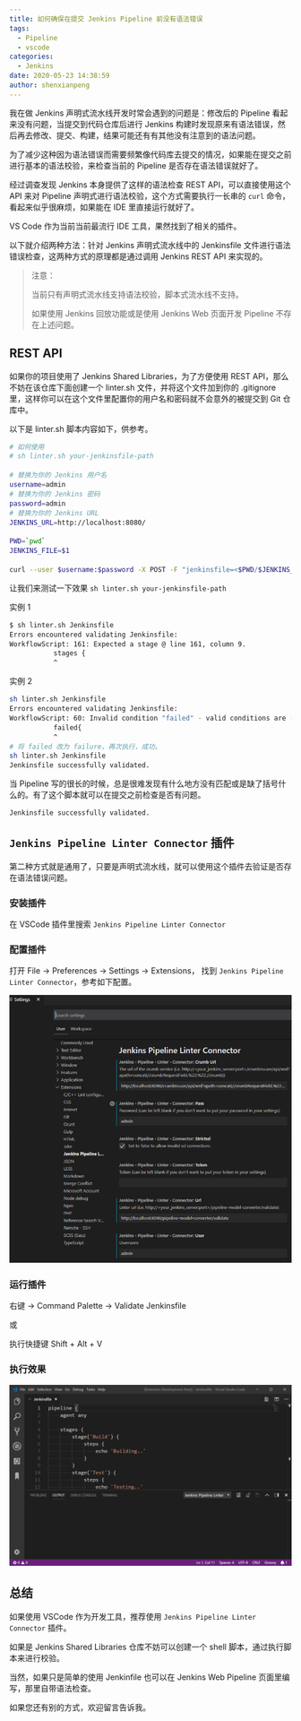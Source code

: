 ```yaml
---
title: 如何确保在提交 Jenkins Pipeline 前没有语法错误
tags:
  - Pipeline
  - vscode
categories:
  - Jenkins
date: 2020-05-23 14:38:59
author: shenxianpeng
---
```


我在做 Jenkins 声明式流水线开发时常会遇到的问题是：修改后的 Pipeline 看起来没有问题，当提交到代码仓库后进行 Jenkins 构建时发现原来有语法错误，然后再去修改、提交、构建，结果可能还有有其他没有注意到的语法问题。

为了减少这种因为语法错误而需要频繁像代码库去提交的情况，如果能在提交之前进行基本的语法校验，来检查当前的 Pipeline 是否存在语法错误就好了。

经过调查发现 Jenkins 本身提供了这样的语法检查 REST API，可以直接使用这个 API 来对 Pipeline 声明式进行语法校验，这个方式需要执行一长串的 `curl` 命令，看起来似乎很麻烦，如果能在 IDE 里直接运行就好了。

VS Code 作为当前当前最流行 IDE 工具，果然找到了相关的插件。

以下就介绍两种方法：针对 Jenkins 声明式流水线中的 Jenkinsfile 文件进行语法错误检查，这两种方式的原理都是通过调用 Jenkins REST API 来实现的。

<!-- more -->

> 注意：
>
> 当前只有声明式流水线支持语法校验，脚本式流水线不支持。
>
> 如果使用 Jenkins 回放功能或是使用 Jenkins Web 页面开发 Pipeline 不存在上述问题。

## REST API

如果你的项目使用了 Jenkins Shared Libraries，为了方便使用 REST API，那么不妨在该仓库下面创建一个 linter.sh 文件，并将这个文件加到你的 .gitignore 里，这样你可以在这个文件里配置你的用户名和密码就不会意外的被提交到 Git 仓库中。

以下是 linter.sh 脚本内容如下，供参考。

```sh
# 如何使用
# sh linter.sh your-jenkinsfile-path

# 替换为你的 Jenkins 用户名
username=admin
# 替换为你的 Jenkins 密码
password=admin
# 替换为你的 Jenkins URL
JENKINS_URL=http://localhost:8080/

PWD=`pwd`
JENKINS_FILE=$1

curl --user $username:$password -X POST -F "jenkinsfile=<$PWD/$JENKINS_FILE" $JENKINS_URL/pipeline-model-converter/validate
```

让我们来测试一下效果 `sh linter.sh your-jenkinsfile-path`

实例 1

```bash
$ sh linter.sh Jenkinsfile
Errors encountered validating Jenkinsfile:
WorkflowScript: 161: Expected a stage @ line 161, column 9.
           stages {
           ^
```

实例 2

```bash
sh linter.sh Jenkinsfile 
Errors encountered validating Jenkinsfile:
WorkflowScript: 60: Invalid condition "failed" - valid conditions are [always, changed, fixed, regression, aborted, success, unsuccessful, unstable, failure, notBuilt, cleanup] @ line 60, column 9.
           failed{
           ^
# 将 failed 改为 failure，再次执行，成功。
sh linter.sh Jenkinsfile 
Jenkinsfile successfully validated.
```

当 Pipeline 写的很长的时候，总是很难发现有什么地方没有匹配或是缺了括号什么的。有了这个脚本就可以在提交之前检查是否有问题。

```sh
Jenkinsfile successfully validated.
```

## `Jenkins Pipeline Linter Connector` 插件

第二种方式就是通用了，只要是声明式流水线，就可以使用这个插件去验证是否存在语法错误问题。

### 安装插件

在 VSCode 插件里搜索 `Jenkins Pipeline Linter Connector`

### 配置插件

打开 File -> Preferences -> Settings -> Extensions， 找到 `Jenkins Pipeline Linter Connector`，参考如下配置。
 
![](jenkins-pipeline-linter-connector/settings.png)

### 运行插件

右键 -> Command Palette -> Validate Jenkinsfile

或

执行快捷键 Shift + Alt + V

### 执行效果

![Example 1](jenkins-pipeline-linter-connector/example1.gif)

## 总结

如果使用 VSCode 作为开发工具，推荐使用 `Jenkins Pipeline Linter Connector` 插件。

如果是 Jenkins Shared Libraries 仓库不妨可以创建一个 shell 脚本，通过执行脚本来进行校验。

当然，如果只是简单的使用 Jenkinfile 也可以在 Jenkins Web Pipeline 页面里编写，那里自带语法检查。

如果您还有别的方式，欢迎留言告诉我。